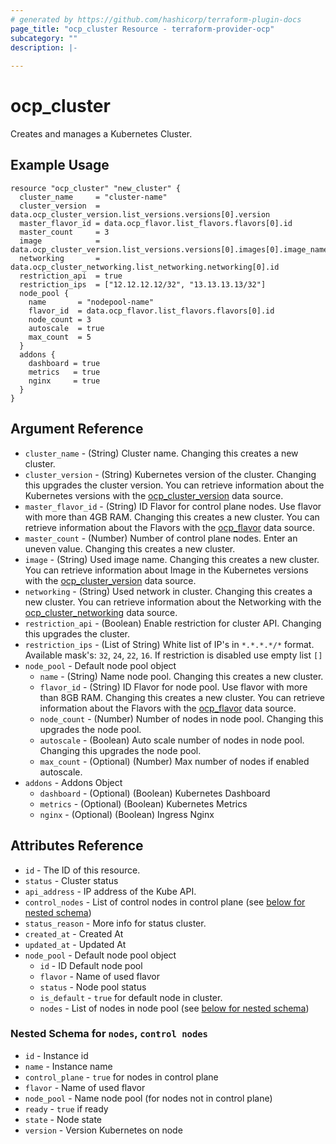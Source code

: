 ```yaml
---
# generated by https://github.com/hashicorp/terraform-plugin-docs
page_title: "ocp_cluster Resource - terraform-provider-ocp"
subcategory: ""
description: |-
  
---
```


# ocp_cluster

Creates and manages a Kubernetes Cluster.

## Example Usage

```hcl
resource "ocp_cluster" "new_cluster" {
  cluster_name     = "cluster-name"
  cluster_version  = data.ocp_cluster_version.list_versions.versions[0].version
  master_flavor_id = data.ocp_flavor.list_flavors.flavors[0].id
  master_count     = 3
  image            = data.ocp_cluster_version.list_versions.versions[0].images[0].image_name
  networking       = data.ocp_cluster_networking.list_networking.networking[0].id
  restriction_api  = true
  restriction_ips  = ["12.12.12.12/32", "13.13.13.13/32"]
  node_pool {
    name       = "nodepool-name"
    flavor_id  = data.ocp_flavor.list_flavors.flavors[0].id
    node_count = 3
    autoscale  = true
    max_count  = 5
  }
  addons {
    dashboard = true
    metrics   = true
    nginx     = true
  }
}
```

## Argument Reference

- `cluster_name` - (String) Cluster name. Changing this creates a new cluster.
- `cluster_version` - (String) Kubernetes version of the cluster. Changing this upgrades the cluster version. You can retrieve information about the Kubernetes versions with the [ocp_cluster_version](../data-sources/cluster_version.md) data source.
- `master_flavor_id` - (String) ID Flavor for control plane nodes. Use flavor with more than 4GB RAM. Changing this creates a new cluster. You can retrieve information about the Flavors with the [ocp_flavor](../data-sources/flavor.md) data source.
- `master_count` - (Number) Number of control plane nodes. Enter an uneven value. Changing this creates a new cluster. 
- `image` - (String) Used image name. Changing this creates a new cluster. You can retrieve information about Image in the Kubernetes versions with the [ocp_cluster_version](../data-sources/cluster_version.md) data source.
- `networking` - (String) Used network in cluster. Changing this creates a new cluster. You can retrieve information about the Networking with the [ocp_cluster_networking](../data-sources/cluster_networking.md) data source.
- `restriction_api` - (Boolean) Enable restriction for cluster API. Changing this upgrades the cluster.
- `restriction_ips` - (List of String) White list of IP's in `*.*.*.*/*` format. Available mask's: `32`, `24`, `22`, `16`. If restriction is disabled use empty list `[]`
- `node_pool` - Default node pool object
    + `name` - (String) Name node pool. Changing this creates a new cluster.
    + `flavor_id` - (String) ID Flavor for node pool. Use flavor with more than 8GB RAM. Changing this creates a new cluster. You can retrieve information about the Flavors with the [ocp_flavor](../data-sources/flavor.md) data source.
    + `node_count` - (Number) Number of nodes in node pool. Changing this upgrades the node pool.
    + `autoscale` - (Boolean) Auto scale number of nodes in node pool. Changing this upgrades the node pool.
    + `max_count` - (Optional) (Number) Max number of nodes if enabled autoscale.
- `addons` - Addons Object
    + `dashboard` - (Optional) (Boolean) Kubernetes Dashboard
    + `metrics` - (Optional) (Boolean) Kubernetes Metrics
    + `nginx` - (Optional) (Boolean) Ingress Nginx

## Attributes Reference

- `id` - The ID of this resource.
- `status` - Cluster status
- `api_address` - IP address of the Kube API.
- `control_nodes` - List of control nodes in control plane (see [below for nested schema](#nestedatt--nodes))
- `status_reason` - More info for status cluster.
- `created_at` - Created At
- `updated_at` - Updated At
- `node_pool` - Default node pool object
    + `id` - ID Default node pool
    + `flavor` - Name of used flavor
    + `status` - Node pool status
    + `is_default` - `true` for default node in cluster. 
    + `nodes` - List of nodes in node pool (see [below for nested schema](#nestedatt--nodes))

<a id="nestedatt--nodes"></a>
### Nested Schema for `nodes`, `control nodes`
- `id` - Instance id
- `name` - Instance name
- `control_plane` - `true` for nodes in control plane
- `flavor` - Name of used flavor
- `node_pool` - Name node pool (for nodes not in control plane)
- `ready` - `true` if ready
- `state` - Node state
- `version` - Version Kubernetes on node